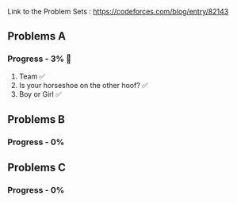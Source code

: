 Link to the Problem Sets : https://codeforces.com/blog/entry/82143
## Problems A
### Progress - 3% 🚧
1. Team ✅
2. Is your horseshoe on the other hoof? ✅
3. Boy or Girl ✅

## Problems B
### Progress - 0%

## Problems C
### Progress - 0%